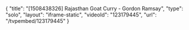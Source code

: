 {
    "title": "[1508438326] Rajasthan Goat Curry - Gordon Ramsay",
    "type": "solo",
    "layout": "iframe-static",
    "videoId": "123179445",
    "url": "\/tvpembed\/123179445"
}